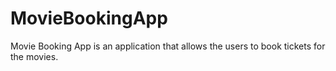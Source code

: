 # MovieBookingApp
Movie Booking App is an application that allows the users to book tickets for the movies.
